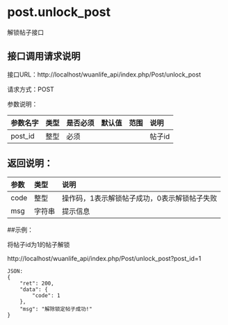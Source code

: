 # post.unlock_post

解锁帖子接口

## 接口调用请求说明

接口URL：http://localhost/wuanlife_api/index.php/Post/unlock_post

请求方式：POST

参数说明：

|参数名字    |类型   |是否必须    |默认值    |范围        |说明|
|:--|:--|:--|:--|:--|:--|
|post_id    |整型   |必须         |      |             |帖子id|

## 返回说明：

|参数        |类型   |说明|
|:--|:--|:--|
|code            |整型   |操作码，1表示解锁帖子成功，0表示解锁帖子失败|
|msg            |字符串  |提示信息|

##示例：

将帖子id为1的帖子解锁

http://localhost/wuanlife_api/index.php/Post/unlock_post?post_id=1

    JSON:
    {
        "ret": 200,
        "data": {
            "code": 1
        },
        "msg": "解除锁定帖子成功!"
    }
